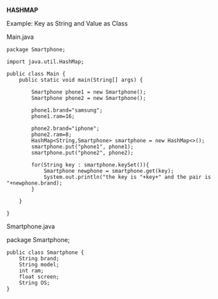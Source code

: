 **HASHMAP**

Example: Key as String and Value as Class

Main.java 

    package Smartphone;

    import java.util.HashMap;

    public class Main {
        public static void main(String[] args) {

            Smartphone phone1 = new Smartphone();
            Smartphone phone2 = new Smartphone();

            phone1.brand="samsung";
            phone1.ram=16;
            
            phone2.brand="iphone";
            phone2.ram=8;
            HashMap<String,Smartphone> smartphone = new HashMap<>();
            smartphone.put("phone1", phone1);
            smartphone.put("phone2", phone2);

            for(String key : smartphone.keySet()){
                Smartphone newphone = smartphone.get(key);
                System.out.println("the key is "+key+" and the pair is "+newphone.brand);
            }

        }
        
    }

Smartphone.java

package Smartphone;

    public class Smartphone {
        String brand;
        String model;
        int ram;
        float screen;
        String OS;
    }
